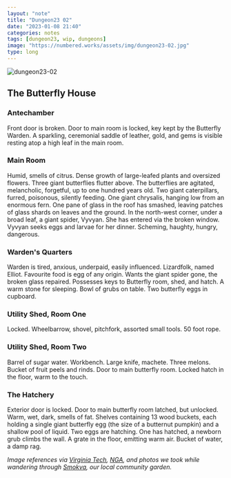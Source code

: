 ```yaml
---
layout: "note"
title: "Dungeon23 02"
date: "2023-01-08 21:40"
categories: notes
tags: [dungeon23, wip, dungeons]
image: "https://numbered.works/assets/img/dungeon23-02.jpg"
type: long
---
```


![dungeon23-02](https://numbered.works/assets/img/dungeon23-02.jpg)

## The Butterfly House

### Antechamber
Front door is broken. Door to main room is locked, key kept by the Butterfly Warden. A sparkling, ceremonial saddle of leather, gold, and gems is visible resting atop a high leaf in the main room.

### Main Room
Humid, smells of citrus. Dense growth of large-leafed plants and oversized flowers. Three giant butterflies flutter above. The butterflies are agitated, melancholic, forgetful, up to one hundred years old. Two giant caterpillars, furred, poisonous, silently feeding. One giant chrysalis, hanging low from an enormous fern. One pane of glass in the roof has smashed, leaving patches of glass shards on leaves and the ground. In the north-west corner, under a broad leaf, a giant spider, Vyvyan. She has entered via the broken window. Vyvyan seeks eggs and larvae for her dinner. Scheming, haughty, hungry, dangerous.

### Warden's Quarters
Warden is tired, anxious, underpaid, easily influenced. Lizardfolk, named Elliot. Favourite food is egg of any origin. Wants the giant spider gone, the broken glass repaired. Possesses keys to Butterfly room, shed, and hatch. A warm stone for sleeping. Bowl of grubs on table. Two butterfly eggs in cupboard.

### Utility Shed, Room One
Locked. Wheelbarrow, shovel, pitchfork, assorted small tools. 50 foot rope.

### Utility Shed, Room Two
Barrel of sugar water. Workbench. Large knife, machete. Three melons. Bucket of fruit peels and rinds. Door to main butterfly room. Locked hatch in the floor, warm to the touch.

### The Hatchery
Exterior door is locked. Door to main butterfly room latched, but unlocked. Warm, wet, dark, smells of fat. Shelves containing 13 wood buckets, each holding a single giant butterfly egg (the size of a butternut pumpkin) and a shallow pool of liquid. Two eggs are hatching. One has hatched, a newborn grub climbs the wall. A grate in the floor, emitting warm air. Bucket of water, a damp rag.

_Image references via [Virginia Tech](https://sketchfab.com/VirginiaTechUnivLibraries), [NGA](https://www.nga.gov/research/library/imagecollections.html), and photos we took while wandering through [Smokva](https://www.smokva.garden/), our local community garden._
